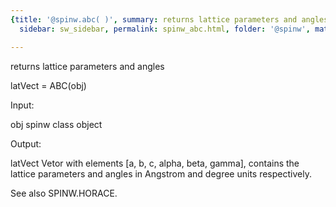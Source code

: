 ```yaml
---
{title: '@spinw.abc( )', summary: returns lattice parameters and angles, keywords: sample,
  sidebar: sw_sidebar, permalink: spinw_abc.html, folder: '@spinw', mathjax: 'true'}

---
```

returns lattice parameters and angles
 
latVect = ABC(obj)
 
Input:
 
obj       spinw class object
 
Output:
 
latVect   Vetor with elements [a, b, c, alpha, beta, gamma],
          contains the lattice parameters and angles in
          Angstrom and degree units respectively.
 
See also SPINW.HORACE.
 
